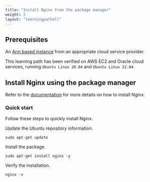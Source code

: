 ```yaml
---
title: "Install Nginx from the package manager"
weight: 2
layout: "learningpathall"
---
```


## Prerequisites

An [Arm based instance](/learning-paths/cloud/providers) from an appropriate cloud service provider.

This learning path has been verified on AWS EC2 and Oracle cloud services, running `Ubuntu Linux 20.04` and `Ubuntu Linux 22.04`.

## Install Nginx using the package manager

Refer to the [documentation](https://docs.nginx.com/nginx/admin-guide/installing-nginx/installing-nginx-open-source/#installing-a-prebuilt-ubuntu-package-from-an-ubuntu-repository) for more details on how to install Nginx.

### Quick start 

Follow these steps to quickly install Nginx. 

Update the Ubuntu repository information.

```console
sudo apt-get update
```

Install the package.

```console
sudo apt-get install nginx -y 
```

Verify the installation.

```console
nginx -v
```
